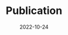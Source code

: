 ---
# Leave the homepage title empty to use the site title
title: Publication 
summary: The Eyelands Lab/ØyeLab is a lab dedicated to understanding what knowledge humans have about their languages and how they put that knowledge to use in real-time language processing. We are jointly based in the Department of Language Studies at UTSC and Department of Language and Literature at NTNU. The lab is affiliated with the CAP Lab at UTSC.

date: 2022-10-24
type: landing
cms_exclude: true

# View.
#   1 = List
#   2 = Compact
#   3 = Card
#   4 = Citation
view: 4

# Optional header image (relative to `static/media/` folder).
banner:
  caption: ''
  image: ''

sections:
  - block: about.biography
    id: publications
    content:
      title: Publications
      text: |-
        {{% callout note %}}
        Quickly discover relevant content by [filtering publications](./publication/).
        {{% /callout %}}
      filters:
        folders:
          - publication
        exclude_featured: false
    design:
      columns: '2'
      view: citation

---
